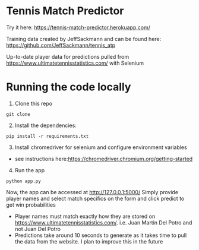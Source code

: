 Tennis Match Predictor
======================


Try it here: https://tennis-match-predictor.herokuapp.com/

Training data created by JeffSackmann and can be found here: https://github.com/JeffSackmann/tennis_atp

Up-to-date player data for predictions pulled from https://www.ultimatetennisstatistics.com/ with Selenium

# Running the code locally
1. Clone this repo
  ```
  git clone 
  ```
2. Install the dependencies:
  ```
  pip install -r requirements.txt 
  ```
3. Install chromedriver for selenium and configure environment variables
- see instructions here:https://chromedriver.chromium.org/getting-started

4. Run the app
```
python app.py
```

Now, the app can be accessed at http://127.0.0.1:5000/
Simply provide player names and select match specifics on the form and click predict to get win probabilities
- Player names must match exactly how they are stored on https://www.ultimatetennisstatistics.com/. 
  i.e. Juan Martin Del Potro and not Juan Del Potro
- Predictions take around 10 seconds to generate as it takes time to pull the data from the website.  I plan to 
  improve this in the future
  
